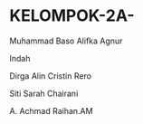 # KELOMPOK-2A-

Muhammad Baso Alifka Agnur

Indah

Dirga Alin Cristin Rero

Siti Sarah Chairani

A. Achmad Raihan.AM
